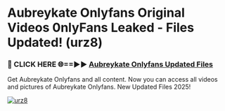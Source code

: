 # Aubreykate Onlyfans Original Videos 0nlyFans Leaked - Files Updated! (urz8)

<h3>🔴 CLICK HERE 🌐==►► <a href="https://tinyurl.com/ehrbuxhb" rel="nofollow">Aubreykate Onlyfans Updated Files</a></h3>

Get Aubreykate Onlyfans and all content. Now you can access all videos and pictures of Aubreykate Onlyfans. New Updated Files 2025!

[![urz8](https://i.imgur.com/lVYEuWS.gif)](https://tinyurl.com/ehrbuxhb)
